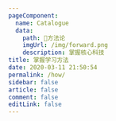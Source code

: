 ```yaml
---
pageComponent: 
  name: Catalogue
  data: 
    path: 🔑方法论
    imgUrl: /img/forward.png
    description: 掌握核心科技
title: 掌握学习方法
date: 2020-03-11 21:50:54
permalink: /how/
sidebar: false
article: false
comment: false
editLink: false
---
```

